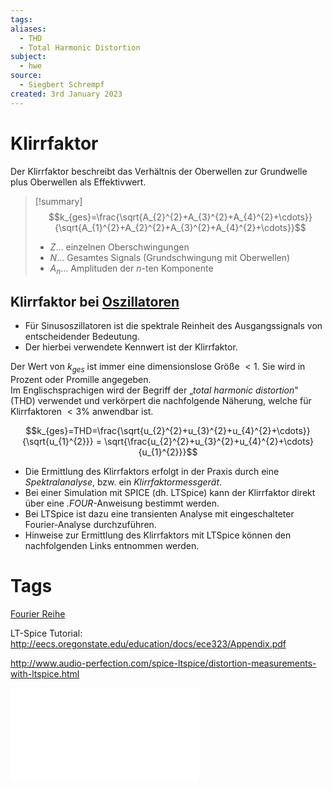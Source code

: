 ```yaml
---
tags: 
aliases:
  - THD
  - Total Harmonic Distortion
subject:
  - hwe
source:
  - Siegbert Schrempf
created: 3rd January 2023
---
```


# Klirrfaktor

Der Klirrfaktor beschreibt das Verhältnis der Oberwellen zur Grundwelle plus Oberwellen als Effektivwert.

> [!summary] $$k_{ges}=\frac{\sqrt{A_{2}^{2}+A_{3}^{2}+A_{4}^{2}+\cdots}}{\sqrt{A_{1}^{2}+A_{2}^{2}+A_{3}^{2}+A_{4}^{2}+\cdots}}$$
>
> - $Z\dots$ einzelnen Oberschwingungen
> - $N\dots$ Gesamtes Signals (Grundschwingung mit Oberwellen)
> - $A_{n}\dots$ Amplituden der $n$-ten Komponente

## Klirrfaktor bei [Oszillatoren](Oszillatoren/Clock%20Generierung.md)

- Für Sinusoszillatoren ist die spektrale Reinheit des Ausgangssignals von entscheidender Bedeutung.
- Der hierbei verwendete Kennwert ist der Klirrfaktor.



Der Wert von $k_{ges}$ ist immer eine dimensionslose Größe $<1$. Sie wird in Prozent oder Promille angegeben.  
Im Englischsprachigen wird der Begriff der „*total harmonic distortion*" (THD) verwendet und verkörpert die nachfolgende Näherung, welche für Klirrfaktoren $<3\%$ anwendbar ist.  

$$k_{ges}=THD=\frac{\sqrt{u_{2}^{2}+u_{3}^{2}+u_{4}^{2}+\cdots}}{\sqrt{u_{1}^{2}}} = \sqrt{\frac{u_{2}^{2}+u_{3}^{2}+u_{4}^{2}+\cdots}{u_{1}^{2}}}$$

- Die Ermittlung des Klirrfaktors erfolgt in der Praxis durch eine *Spektralanalyse*, bzw. ein *Klirrfaktormessgerät*.
- Bei einer Simulation mit SPICE (dh. LTSpice) kann der Klirrfaktor direkt über eine *.FOUR*-Anweisung bestimmt werden.
- Bei LTSpice ist dazu eine transienten Analyse mit eingeschalteter Fourier-Analyse durchzuführen.
- Hinweise zur Ermittlung des Klirrfaktors mit LTSpice können den nachfolgenden Links entnommen werden.

# Tags

[Fourier Reihe](../../Systemtheorie/Fourier%20Reihe.md)

LT-Spice Tutorial: <http://eecs.oregonstate.edu/education/docs/ece323/Appendix.pdf>

<http://www.audio-perfection.com/spice-ltspice/distortion-measurements-with-ltspice.html>

![00_Clock_und_Reset_Generierung_intro](assets/pdf/00_Clock_und_Reset_Generierung_intro.pdf)